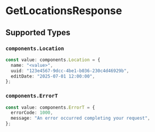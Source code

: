 # GetLocationsResponse


## Supported Types

### `components.Location`

```typescript
const value: components.Location = {
  name: "<value>",
  uuid: "123e4567-9dcc-4be1-b036-230c4d46929b",
  editDate: "2025-07-01 12:00:00",
};
```

### `components.ErrorT`

```typescript
const value: components.ErrorT = {
  errorCode: 1000,
  message: "An error occurred completing your request",
};
```

